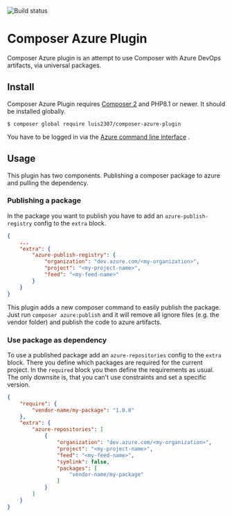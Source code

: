 ![Build status](https://github.com/luis2307/composer-azure-plugin/workflows/CI/badge.svg)
# Composer Azure Plugin

Composer Azure plugin is an attempt to use Composer with Azure DevOps artifacts, via universal packages.

## Install

Composer Azure Plugin requires [Composer 2](https://getcomposer.org/) and PHP8.1 or newer. It should be installed globally.

```
$ composer global require luis2307/composer-azure-plugin
```

You have to be logged in via
the [Azure command line interface](https://docs.microsoft.com/es-es/cli/azure/install-azure-cli-linux?pivots=apt#sign-in-to-azure-with-the-azure-cli)
.

## Usage

This plugin has two components. Publishing a composer package to azure and pulling the dependency.

### Publishing a package

In the package you want to publish you have to add an `azure-publish-registry` config to the `extra` block.

```json
{
    ...
    "extra": {
        "azure-publish-registry": {
            "organization": "dev.azure.com/<my-organization>",
            "project": "<my-project-name>",
            "feed": "<my-feed-name>"
        }
    }
}
```

This plugin adds a new composer command to easily publish the package. Just run `composer azure:publish` and it will
remove all ignore files (e.g. the vendor folder) and publish the code to azure artifacts.

### Use package as dependency

To use a published package add an `azure-repositories` config to the `extra` block. There you define which packages are
required for the current project. In the `required` block you then define the requirements as usual. The only downsite
is, that you can't use constraints and set a specific version.

```json
{
    "require": {
        "vendor-name/my-package": "1.0.0"
    },
    "extra": {
        "azure-repositories": [
            {
                "organization": "dev.azure.com/<my-organization>",
                "project": "<my-project-name>",
                "feed": "<my-feed-name>",
                "symlink": false,
                "packages": [
                    "vendor-name/my-package"
                ]
            }
        ]
    }
}
```
